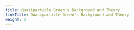 ```yaml
---
title: Quasiparticle Green's Background and Theory
linkTitle: Quasiparticle Green's Background and Theory
weight: 3
---
```


